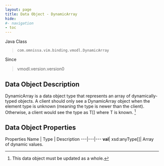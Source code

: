 ```yaml
---
layout: page
title: Data Object - DynamicArray
hide:
#- navigation
- toc
---
```






Java Class
> `com.omnissa.vim.binding.vmodl.DynamicArray`

Since
> vmodl.version.version0


## Data Object Description

DynamicArray is a data object type that represents an array of dynamically-typed objects. A client should only see a DynamicArray object when the element type is unknown (meaning the type is newer than the client). Otherwise, a client would see the type as T[] where T is known.
 [^167]



## Data Object Properties
Properties
Name |  Type |  Description
---|---|---
**val**|  xsd:anyType[]|  Array of dynamic values.


 


[^167]: This data object must be updated as a whole.